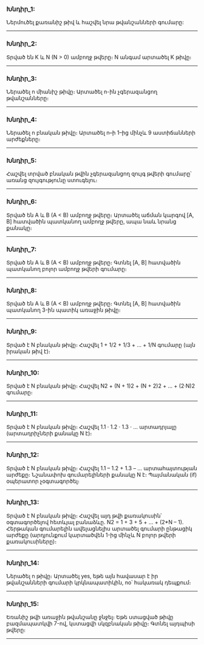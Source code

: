 ### Խնդիր_1:
Ներմուծել քառանիշ թիվ և հաշվել նրա թվանշանների գումարը: 

 ----------------------------
### Խնդիր_2:
Տրված են K և N (N > 0) ամբողջ թվերը։ N անգամ արտածել K թիվը։

------------------------------
### Խնդիր_3:
Ներածել n միանիշ թիվը։ Արտածել n-ին չգերազանցող թվանշանները։

------------------------------
### Խնդիր_4:
Ներածել n բնական թիվը։ Արտածել n–ի 1–ից մինչև 9 աստիճանների արժեքները։

------------------------------
### Խնդիր_5:
Հաշվել տրված բնական թվին չգերազանցող զույգ թվերի գումարը՝ առանց զույգությունը ստուգելու։

------------------------------
### Խնդիր_6:
Տրված են A և B (A < B) ամբողջ թվերը։ Արտածել աճման կարգով [A, B] հատվածին պատկանող ամբողջ թվերը, ապա նաև նրանց քանակը։

------------------------------
### Խնդիր_7:
Տրված են A և B (A < B) ամբողջ թվերը։ Գտնել [A, B] հատվածին պատկանող բոլոր ամբողջ թվերի գումարը։

------------------------------
### Խնդիր_8:
Տրված են A և B (A < B) ամբողջ թվերը։ Գտնել [A, B] հատվածին պատկանող 3-ին պատիկ առաջին թիվը։

------------------------------
### Խնդիր_9:
Տրված է N բնական թիվը։ Հաշվել 1 + 1/2 + 1/3 + … + 1/N  գումարը  (այն իրական թիվ է)։

------------------------------
### Խնդիր_10:
Տրված է N բնական թիվը։ Հաշվել N2 + (N + 1)2 + (N + 2)2 + … + (2·N)2 գումարը։

------------------------------
### Խնդիր_11:
Տրված է N բնական թիվը։ Հաշվել 1.1 · 1.2 · 1.3 · … արտադրյալը (արտադրիչների քանակը N է)։

------------------------------
### Խնդիր_12:
Տրված է N բնական թիվը։ Հաշվել 1.1 – 1.2 + 1.3 – … արտահայտության արժեքը։ Նշանափոխ գումարելիների քանակը N է։ Պայմանական (if) օպերատոր չօգտագործել։

------------------------------
### Խնդիր_13:
Տրված է N բնական թիվը։ Հաշվել այդ թվի քառակուսին՝ օգտագործելով հետևյալ բանաձևը. N2 = 1 + 3 + 5 + … + (2*N – 1). Հերթական գումարելին ավելացնելիս արտածել գումարի ընթացիկ արժեքը (արդյունքում կարտածվեն 1-ից մինչև N բոլոր թվերի քառակուսիները)։

------------------------------

### Խնդիր_14:

 Ներածել n թիվը։ Արտածել yes, եթե այն հավասար է իր թվանշանների գումարի կրկնապատիկին, no՝
հակառակ դեպքում։

-----------------------------

### Խնդիր_15:

 Եռանիշ թվի առաջին թվանշանը ջնջել։ Եթե ստացված թիվը բազմապատկվի 7-ով, կստացվի
սկզբնական թիվը։ Գտնել այդպիսի թվերը։

-----------------------------

